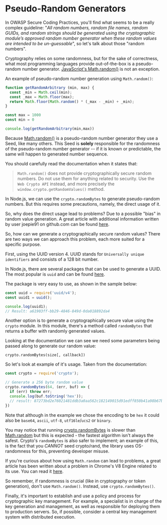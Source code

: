 Pseudo-Random Generators
========================

In OWASP Secure Coding Practices, you'll find what seems to be a really complex
guideline: "_All random numbers, random file names, random GUIDs, and random
strings should be generated using the cryptographic module’s approved random
number generator when these random values are intended to be un-guessable_", so
let's talk about those "random numbers".

Cryptography relies on some randomness, but for the sake of correctness, what
most programming languages provide out-of-the-box is a pseudo-random number
generator. [JavaScript's Math.random()][1] is not an exception.

An example of pseudo-random number generation using `Math.random()`:

```javascript
function getRandomArbitrary (min, max) {
  const _min = Math.ceil(min);
  const _max = Math.floor(max);
  return Math.floor(Math.random() * (_max - _min) + _min);
}

const max = 1000
const min = 0

console.log(getRandomArbitrary(min,max))
```

Because [Math.random()][1] is a pseudo-random number generator they use a Seed,
like many others.
This Seed is **solely** responsible for the randomness of the pseudo-random
number generator -- if it is known or predictable, the same will happen to
generated number sequence.

You should carefully read the documentation when it states that:

> `Math.random()` does not provide cryptographically secure random numbers. Do
> not use them for anything related to security. Use the `Web Crypto API`
> instead, and more precisely the `window.crypto.getRandomValues()` method.

In Node.js, we can use the `crypto.randomBytes` to generate pseudo-random
numbers. But this requires some precautions, namely, the direct usage of it.

So, why does the direct usage lead to problems? Due to a possible "bias" in
random value generation.
A great article with additional information written by user joepie91 on
github.com can be found [here][2].

So, how can we generate a cryptographically secure random values? There are two
ways we can approach this problem, each more suited for a specific purpose.

First, using the UUID version 4. UUID stands for `Universally unique
identifiers` and consists of a 128 bit number.

In Node.js, there are several packages that can be used to generate a UUID. The
most popular is `uuid` and can be found [here][3].

The package is very easy to use, as shown in the sample below:

```javascript
const uuid = require('uuid/v4');
const uuid1 = uuid();

console.log(uuid1);
// Result: a61903ff-bb29-4846-849d-0da018892da4
```

Another option is to generate a cryptographically secure value using the
`crypto` module. In this module, there's a method called `randomBytes` that
returns a buffer with randomly generated values.

Looking at the documentation we can see we need some parameters being passed
along to generate our random value: 

```
crypto.randomBytes(size[, callback])
```

So let's look at example of it's usage. Taken from the documentation:  

```javascript
const crypto = require('crypto');

// Generate a 256 byte random value
crypto.randomBytes(64, (err, buf) => {
  if (err) throw err;
  console.log(buf.toString('hex'));
  // result: 87273bd2e76021481ddb3a0aa562c182149015d91edff850b41a98b67ba77b49c87c6c32bc756fe24865d7398629fc52358e2b871163b217d8bddee5707a6043
})
```

Note that although in the example we chose the encoding to be `hex` it could
also be `base64`, `ascii`, `utf-8`, `utf16le`/`ucs2` or `binary`.

You may notice that running [crypto.randomBytes][4] is slower than
[Math.random][1] but this is expected - the fastest algorithm isn't always the
safest. Crypto's `randomBytes` is also safer to implement; an example of this,
is the fact that you *CANNOT* seed crypto/rand, the library uses OS-randomness
for this, preventing developer misuse.

If you're curious about how using `Math.random` can lead to problems, a great
article has been written about a problem in Chrome's V8 Engine related to its
use. You can read it [here][5].

So remember, if randomness is crucial (like in cryptography or token
generation), don't use `Math.random()`. Instead, use `crypto.randomBytes()`.

Finally, it's important to establish and use a policy and process for
cryptographic key management. For example, a specialist is in charge of the key
generation and management, as well as responsible for deploying them to
production servers. So, if possible, consider a central key management system
with distributed execution.

[1]: https://developer.mozilla.org/en-US/docs/Web/JavaScript/Reference/Global_Objects/Math/random
[2]: https://gist.github.com/joepie91/7105003c3b26e65efcea63f3db82dfba
[3]: https://www.npmjs.com/package/uuid
[4]: https://nodejs.org/dist/latest-v6.x/docs/api/crypto.html#crypto_crypto_randombytes_size_callback
[5]: https://medium.com/@betable/tifu-by-using-math-random-f1c308c4fd9d
